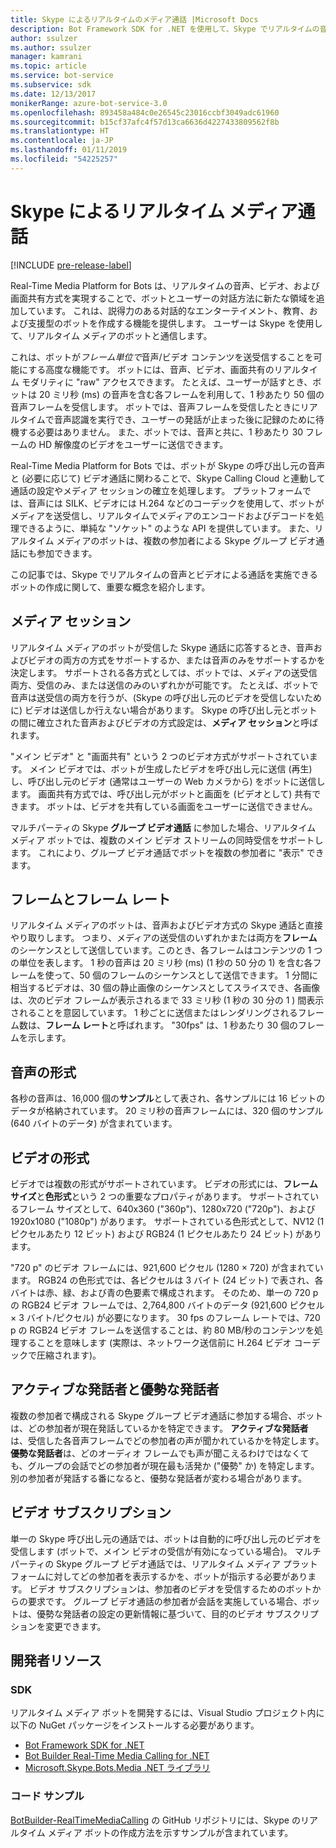 ```yaml
---
title: Skype によるリアルタイムのメディア通話 |Microsoft Docs
description: Bot Framework SDK for .NET を使用して、Skype でリアルタイムの音声およびビデオでの通話を実行できるボットを作成する場合の、重要な概念について説明します。
author: ssulzer
ms.author: ssulzer
manager: kamrani
ms.topic: article
ms.service: bot-service
ms.subservice: sdk
ms.date: 12/13/2017
monikerRange: azure-bot-service-3.0
ms.openlocfilehash: 893458a484c0e26545c23016ccbf3049adc61960
ms.sourcegitcommit: b15cf37afc4f57d13ca6636d4227433809562f8b
ms.translationtype: HT
ms.contentlocale: ja-JP
ms.lasthandoff: 01/11/2019
ms.locfileid: "54225257"
---
```

# <a name="real-time-media-calling-with-skype"></a>Skype によるリアルタイム メディア通話

[!INCLUDE [pre-release-label](../includes/pre-release-label-v3.md)]

Real-Time Media Platform for Bots は、リアルタイムの音声、ビデオ、および画面共有方式を実現することで、ボットとユーザーの対話方法に新たな領域を追加しています。 これは、説得力のある対話的なエンターテイメント、教育、および支援型のボットを作成する機能を提供します。 ユーザーは Skype を使用して、リアルタイム メディアのボットと通信します。

これは、ボットが*フレーム単位で*音声/ビデオ コンテンツを送受信することを可能にする高度な機能です。 ボットには、音声、ビデオ、画面共有のリアルタイム モダリティに "raw" アクセスできます。 たとえば、ユーザーが話すとき、ボットは 20 ミリ秒 (ms) の音声を含む各フレームを利用して、1 秒あたり 50 個の音声フレームを受信します。 ボットでは、音声フレームを受信したときにリアルタイムで音声認識を実行でき、ユーザーの発話が止まった後に記録のために待機する必要はありません。 また、ボットでは、音声と共に、1 秒あたり 30 フレームの HD 解像度のビデオをユーザーに送信できます。

Real-Time Media Platform for Bots では、ボットが Skype の呼び出し元の音声と (必要に応じて) ビデオ通話に関わることで、Skype Calling Cloud と連動して通話の設定やメディア セッションの確立を処理します。 プラットフォームでは、音声には SILK、ビデオには H.264 などのコーデックを使用して、ボットがメディアを送受信し、リアルタイムでメディアのエンコードおよびデコードを処理できるように、単純な "ソケット" のような API を提供しています。 また、リアルタイム メディアのボットは、複数の参加者による Skype グループ ビデオ通話にも参加できます。

この記事では、Skype でリアルタイムの音声とビデオによる通話を実施できるボットの作成に関して、重要な概念を紹介します。

## <a name="media-session"></a>メディア セッション
リアルタイム メディアのボットが受信した Skype 通話に応答するとき、音声およびビデオの両方の方式をサポートするか、または音声のみをサポートするかを決定します。 サポートされる各方式としては、ボットでは、メディアの送受信両方、受信のみ、または送信のみのいずれかが可能です。 たとえば、ボットで音声は送受信の両方を行うが、(Skype の呼び出し元のビデオを受信しないために) ビデオは送信しか行えない場合があります。 Skype の呼び出し元とボットの間に確立された音声およびビデオの方式設定は、**メディア セッション**と呼ばれます。

"メイン ビデオ" と "画面共有" という 2 つのビデオ方式がサポートされています。 メイン ビデオでは、ボットが生成したビデオを呼び出し元に送信 (再生) し、呼び出し元のビデオ (通常はユーザーの Web カメラから) をボットに送信します。 画面共有方式では、呼び出し元がボットと画面を (ビデオとして) 共有できます。 ボットは、ビデオを共有している画面をユーザーに送信できません。

マルチパーティの Skype **グループ ビデオ通話** に参加した場合、リアルタイム メディア ボットでは、複数のメイン ビデオ ストリームの同時受信をサポートします。 これにより、グループ ビデオ通話でボットを複数の参加者に "表示" できます。

## <a name="frames-and-frame-rate"></a>フレームとフレーム レート
リアルタイム メディアのボットは、音声およびビデオ方式の Skype 通話と直接やり取りします。 つまり、メディアの送受信のいずれかまたは両方を**フレーム**のシーケンスとして送信しています。このとき、各フレームはコンテンツの 1 つの単位を表します。 1 秒の音声は 20 ミリ秒 (ms) (1 秒の 50 分の 1) を含む各フレームを使って、50 個のフレームのシーケンスとして送信できます。 1 分間に相当するビデオは、30 個の静止画像のシーケンスとしてスライスでき、各画像は、次のビデオ フレームが表示されるまで 33 ミリ秒 (1 秒の 30 分の 1 ) 間表示されることを意図しています。 1 秒ごとに送信またはレンダリングされるフレーム数は、**フレーム レート**と呼ばれます。 "30fps" は、1 秒あたり 30 個のフレームを示します。

## <a name="audio-format"></a>音声の形式
各秒の音声は、16,000 個の**サンプル**として表され、各サンプルには 16 ビットのデータが格納されています。 20 ミリ秒の音声フレームには、320 個のサンプル (640 バイトのデータ) が含まれています。

## <a name="video-format"></a>ビデオの形式
ビデオでは複数の形式がサポートされています。 ビデオの形式には、**フレーム サイズ**と**色形式**という 2 つの重要なプロパティがあります。 サポートされているフレーム サイズとして、640x360 ("360p")、1280x720 ("720p")、および 1920x1080 ("1080p") があります。 サポートされている色形式として、NV12 (1 ピクセルあたり 12 ビット) および RGB24 (1 ピクセルあたり 24 ビット) があります。

"720 p" のビデオ フレームには、921,600 ピクセル (1280 × 720) が含まれています。 RGB24 の色形式では、各ピクセルは 3 バイト (24 ビット) で表され、各バイトは赤、緑、および青の色要素で構成されます。 そのため、単一の 720 p の RGB24 ビデオ フレームでは、2,764,800 バイトのデータ (921,600 ピクセル× 3 バイト/ピクセル) が必要になります。 30 fps のフレーム レートでは、720 p の RGB24 ビデオ フレームを送信することは、約 80 MB/秒のコンテンツを処理することを意味します (実際は、ネットワーク送信前に H.264 ビデオ コーデックで圧縮されます)。

## <a name="active-and-dominant-speakers"></a>アクティブな発話者と優勢な発話者
複数の参加者で構成される Skype グループ ビデオ通話に参加する場合、ボットは、どの参加者が現在発話しているかを特定できます。 **アクティブな発話者**は、受信した各音声フレームでどの参加者の声が聞かれているかを特定します。 **優勢な発話者**は、どのオーディオ フレームでも声が聞こえるわけではなくても、グループの会話でどの参加者が現在最も活発か ("優勢" か) を特定します。 別の参加者が発話する番になると、優勢な発話者が変わる場合があります。

## <a name="video-subscription"></a>ビデオ サブスクリプション
単一の Skype 呼び出し元の通話では、ボットは自動的に呼び出し元のビデオを受信します (ボットで、メイン ビデオの受信が有効になっている場合)。 マルチパーティの Skype グループ ビデオ通話では、リアルタイム メディア プラットフォームに対してどの参加者を表示するかを、ボットが指示する必要があります。 ビデオ サブスクリプションは、参加者のビデオを受信するためのボットからの要求です。 グループ ビデオ通話の参加者が会話を実施している場合、ボットは、優勢な発話者の設定の更新情報に基づいて、目的のビデオ サブスクリプションを変更できます。

## <a name="developer-resources"></a>開発者リソース 

### <a name="sdks"></a>SDK

リアルタイム メディア ボットを開発するには、Visual Studio プロジェクト内に以下の NuGet パッケージをインストールする必要があります。

- [Bot Framework SDK for .NET](bot-builder-dotnet-overview.md)
- [Bot Builder Real-Time Media Calling for .NET](https://www.nuget.org/packages?q=Bot.Builder.RealTimeMediaCalling)
- [Microsoft.Skype.Bots.Media .NET ライブラリ](https://www.nuget.org/packages?q=Microsoft.Skype.Bots.Media)

### <a name="code-samples"></a>コード サンプル

[BotBuilder-RealTimeMediaCalling](https://github.com/Microsoft/BotBuilder-RealTimeMediaCalling) の GitHub リポジトリには、Skype のリアルタイム メディア ボットの作成方法を示すサンプルが含まれています。
